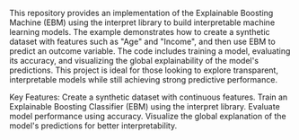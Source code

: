 This repository provides an implementation of the Explainable Boosting Machine (EBM) using the interpret library to build interpretable machine learning models. The example demonstrates how to create a synthetic dataset with features such as "Age" and "Income", and then use EBM to predict an outcome variable. The code includes training a model, evaluating its accuracy, and visualizing the global explainability of the model's predictions. This project is ideal for those looking to explore transparent, interpretable models while still achieving strong predictive performance.

Key Features:
Create a synthetic dataset with continuous features.
Train an Explainable Boosting Classifier (EBM) using the interpret library.
Evaluate model performance using accuracy.
Visualize the global explanation of the model's predictions for better interpretability.
